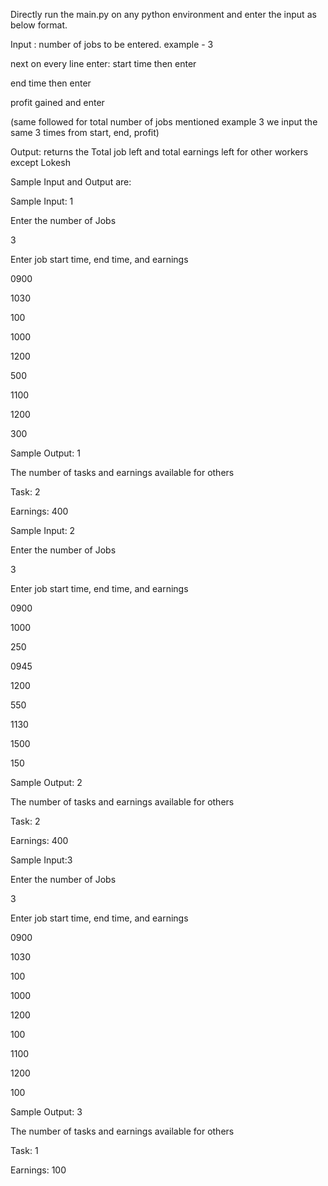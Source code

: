 Directly run the main.py on any python environment and enter the input as below format.

Input : number of jobs to be entered. example - 3

next on every line enter: start time then enter

end time then enter

profit gained and enter

(same followed for total number of jobs mentioned example 3 we input the same 3 times from start, end, profit)



Output: returns the Total job left and total earnings left for other workers except Lokesh


Sample Input and Output are:

Sample Input: 1

Enter the number of Jobs

3

Enter job start time, end time, and earnings

0900

1030

100

1000

1200

500

1100

1200

300

Sample Output: 1

The number of tasks and earnings available for others

Task: 2

Earnings: 400



Sample Input: 2

Enter the number of Jobs

3

Enter job start time, end time, and earnings

0900

1000

250

0945

1200

550

1130

1500

150

Sample Output: 2

The number of tasks and earnings available for others

Task: 2

Earnings: 400



Sample Input:3

Enter the number of Jobs

3

Enter job start time, end time, and earnings

0900

1030

100

1000

1200

100

1100

1200

100

Sample Output: 3

The number of tasks and earnings available for others

Task: 1

Earnings: 100 

